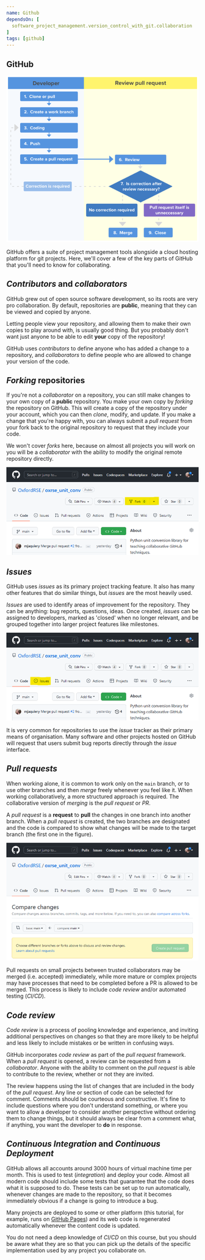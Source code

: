 ```yaml
---
name: Github
dependsOn: [
  software_project_management.version_control_with_git.collaboration
]
tags: [github]
---
```


## GitHub

![[Nulab's](https://nulab.com/learn/software-development/git-tutorial/git-collaboration/) Git pull request workflow](fig/pull_request.png)

GitHub offers a suite of project management tools alongside a cloud hosting
platform for git projects. Here, we'll cover a few of the key parts of
GitHub that you'll need to know for collaborating.

## *Contributors* and *collaborators*

GitHub grew out of open source software development, so its roots are very
pro collaboration. By default, repositories are **public**, meaning that they
can be viewed and copied by anyone.

Letting people view your repository, and allowing them to make their own copies
to play around with, is usually good thing. But you probably don't want just
anyone to be able to edit **your** copy of the repository!

GitHub uses *contributors* to define anyone who has added a change to a
repository, and *collaborators* to define people who are allowed to change your
version of the code.

## *Forking* repositories

If you're not a *collaborator* on a repository, you can still make changes to
your own copy of a **public** repository. You make your own copy by *forking*
the repository on GitHub. This will create a copy of the repository under your
account, which you can then *clone*, modify, and update. If you make a change
that you're happy with, you can always submit a *pull request* from your fork
back to the original repository to request that they include your code.

We won't cover *forks* here, because on almost all projects you will work on
you will be a *collaborator* with the ability to modify the original remote
repository directly.

![To create a fork, navigate to the repository you want to fork on GitHub, and click the 'fork' button (highlighted here in yellow).](fig/github-fork.png)

## *Issues*

GitHub uses *issues* as its primary project tracking feature. It also has
many other features that do similar things, but *issues* are the most heavily
used.

*Issues* are used to identify areas of improvement for the repository. They
can be anything: bug reports, questions, ideas. Once created, *issues* can be
assigned to developers, marked as 'closed' when no longer relevant, and be
grouped together into larger project features like milestones.

![To create an issue, click the 'Issues' button (highlighted here in yellow) and then 'New Issue'.](fig/github-issues.png)

It is very common for repositories to use the *issue* tracker as their primary
means of organisation. Many software and other projects hosted on GitHub will
request that users submit bug reports directly through the *issue* interface.

## *Pull requests*

When working alone, it is common to work only on the `main` branch, or to use
other branches and then *merge* freely whenever you feel like it. When working
collaboratively, a more structured approach is required. The collaborative
version of *merging* is the *pull request* or *PR*.

A *pull request* is a **request** to **pull** the changes in one branch into
another branch. When a *pull request* is created, the two branches are
designated and the code is compared to show what changes will be made to the
target branch (the first one in the figure).

![The Create Pull Request screen allows users to ask that their changes be incorporated in another branch.](fig/github-pr.png)

Pull requests on small projects between trusted collaborators may be merged
(i.e. accepted) immediately, while more mature or complex projects may have
processes that need to be completed before a PR is allowed to be merged.
This process is likely to include *code review* and/or automated testing
(*CI/CD*).

## *Code review*

*Code review* is a process of pooling knowledge and experience, and inviting
additional perspectives on changes so that they are more likely to be helpful
and less likely to include mistakes or be written in confusing ways.

GitHub incorporates *code review* as part of the *pull request* framework.
When a *pull request* is opened, a review can be requested from a
*collaborator*. Anyone with the ability to comment on the *pull request* is
able to contribute to the review, whether or not they are invited.

The review happens using the list of changes that are included in the body
of the *pull request*. Any line or section of code can be selected for comment.
Comments should be courteous and constructive. It's fine to include questions
where you don't understand something, or where you want to allow a developer
to consider another perspective without ordering them to change things, but
it should always be clear from a comment what, if anything, you want the
developer to **do** in response.

## *Continuous Integration* and *Continuous Deployment*

GitHub allows all accounts around 3000 hours of virtual machine time per month.
This is used to test (*integration*) and deploy your code. Almost all modern
code should include some tests that guarantee that the code does what it is
supposed to do. These tests can be set up to run automatically, whenever changes
are made to the repository, so that it becomes immediately obvious if a change
is going to introduce a bug.

Many projects are deployed to some or other platform (this tutorial, for
example, runs on [GitHub Pages](https://pages.github.com/)) and its web code
is regenerated automatically whenever the content code is updated.

You do not need a deep knowledge of *CI/CD* on this course, but you should
be aware what they are so that you can pick up the details of the specific
implementation used by any project you collaborate on.
